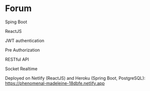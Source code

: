 # Forum

Sping Boot

ReactJS

JWT authentication

Pre Authorization

RESTful API

Socket Realtime

Deployed on Netlify (ReactJS) and Heroku (Spring Boot, PostgreSQL): https://phenomenal-madeleine-18dbfe.netlify.app
